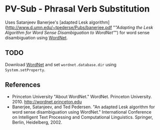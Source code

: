 PV-Sub - Phrasal Verb Substitution
==================================

Uses Satanjeev Banerjee's [adapted Lesk algorithm](http://www.d.umn.edu/~tpederse/Pubs/banerjee.pdf "*"Adapting the Lesk Algorithm for Word Sense Disambiguation to WordNet"*") for word sense disambiguation using [WordNet](https://wordnet.princeton.edu/ "WordNet®").

TODO
----
Download [WordNet](https://wordnet.princeton.edu/wordnet/download/ "WordNet®") and set `wordnet.database.dir` using `System.setProperty`.

References
----------
* Princeton University "About WordNet." WordNet. Princeton University. 2010. http://wordnet.princeton.edu
* Banerjee, Satanjeev, and Ted Pedersen. "An adapted Lesk algorithm for word sense disambiguation using WordNet." International Conference on Intelligent Text Processing and Computational Linguistics. Springer, Berlin, Heidelberg, 2002.
